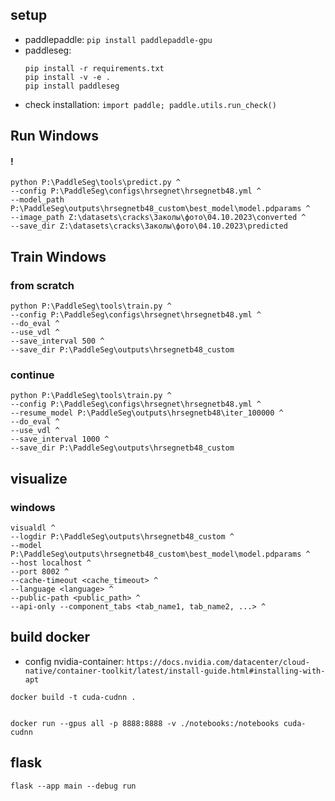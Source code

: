## setup

- paddlepaddle: `pip install paddlepaddle-gpu`
- paddleseg:
  ```
  pip install -r requirements.txt
  pip install -v -e .
  pip install paddleseg
  ```
- check installation: `import paddle; paddle.utils.run_check()`

## Run Windows

#### !

```
python P:\PaddleSeg\tools\predict.py ^
--config P:\PaddleSeg\configs\hrsegnet\hrsegnetb48.yml ^
--model_path P:\PaddleSeg\outputs\hrsegnetb48_custom\best_model\model.pdparams ^
--image_path Z:\datasets\cracks\Заколы\фото\04.10.2023\converted ^
--save_dir Z:\datasets\cracks\Заколы\фото\04.10.2023\predicted
```

## Train Windows

### from scratch

```
python P:\PaddleSeg\tools\train.py ^
--config P:\PaddleSeg\configs\hrsegnet\hrsegnetb48.yml ^
--do_eval ^
--use_vdl ^
--save_interval 500 ^
--save_dir P:\PaddleSeg\outputs\hrsegnetb48_custom
```

### continue

```
python P:\PaddleSeg\tools\train.py ^
--config P:\PaddleSeg\configs\hrsegnet\hrsegnetb48.yml ^
--resume_model P:\PaddleSeg\outputs\hrsegnetb48\iter_100000 ^
--do_eval ^
--use_vdl ^
--save_interval 1000 ^
--save_dir P:\PaddleSeg\outputs\hrsegnetb48_custom
```

## visualize

### windows

```
visualdl ^
--logdir P:\PaddleSeg\outputs\hrsegnetb48_custom ^
--model P:\PaddleSeg\outputs\hrsegnetb48_custom\best_model\model.pdparams ^
--host localhost ^
--port 8002 ^
--cache-timeout <cache_timeout> ^
--language <language> ^
--public-path <public_path> ^
--api-only --component_tabs <tab_name1, tab_name2, ...> ^
```

## build docker

- config nvidia-container: `https://docs.nvidia.com/datacenter/cloud-native/container-toolkit/latest/install-guide.html#installing-with-apt`

```
docker build -t cuda-cudnn .


docker run --gpus all -p 8888:8888 -v ./notebooks:/notebooks cuda-cudnn

```

## flask

```
flask --app main --debug run
```
